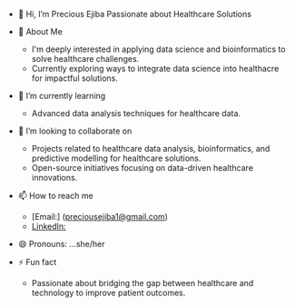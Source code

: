 - 👋 Hi, I’m Precious Ejiba
  Passionate about Healthcare Solutions
- 👀 About Me
  - I'm deeply interested in applying data science and bioinformatics to solve healthcare challenges.
  - Currently exploring ways to integrate data science into healthacre for impactful solutions.
    
- 🌱 I’m currently learning
  - Advanced data analysis techniques for healthcare data.
    
- 💞️ I’m looking to collaborate on
  - Projects related to healthcare data analysis, bioinformatics, and predictive modelling for healthcare solutions.
  - Open-source initiatives focusing on data-driven healthcare innovations.
    
- 📫 How to reach me
  - [Email:] (preciousejiba1@gmail.com)
  - [LinkedIn:](https://www.linkedin.com/in/precious-ejiba/)
    
- 😄 Pronouns: ...she/her
  
- ⚡ Fun fact
  - Passionate about bridging the gap between healthcare and technology to improve patient outcomes.

<!---
Preciousejiba/Preciousejiba is a ✨ special ✨ repository because its `README.md` (this file) appears on your GitHub profile.
You can click the Preview link to take a look at your changes.
--->
